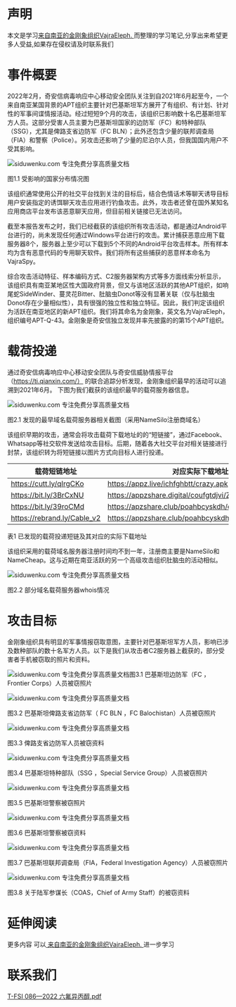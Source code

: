 # 声明 
本文是学习[来自南亚的金刚象组织VajraEleph. ](https://siduwenku.com/view/55038?f=new_2023)而整理的学习笔记,分享出来希望更多人受益,如果存在侵权请及时联系我们
  
  
# 事件概要  
  
2022年2月，奇安信病毒响应中心移动安全团队关注到自2021年6月起至今，一个来自南亚某国背景的APT组织主要针对巴基斯坦军方展开了有组织、有计划、针对性的军事间谍情报活动。经过短短9个月的攻击，该组织已影响数十名巴基斯坦军方人员。这部分受害人员主要为巴基斯坦国家的边防军（FC）和特种部队（SSG），尤其是俾路支省边防军（FC BLN）；此外还包含少量的联邦调查局（FIA）和警察（Police）。另攻击还影响了少量的尼泊尔人员，但我国国内用户不受其影响。  
  
![siduwenku.com 专注免费分享高质量文档](http://public.host.github5.com/media/401b8ccc77c6e375de6a4f8c219c2dbf.png)  
  
图1.1 受影响的国家分布情况图  
  
该组织通常使用公开的社交平台找到关注的目标后，结合色情话术等聊天诱导目标用户安装指定的诱饵聊天攻击应用进行钓鱼攻击。此外，攻击者还曾在国外某知名应用商店平台发布该恶意聊天应用，但目前相关链接已无法访问。  
  
截至本报告发布之时，我们已经截获的该组织所有攻击活动，都是通过Android平台进行的，尚未发现任何通过Windows平台进行的攻击。累计捕获恶意应用下载服务器8个，服务器上至少可以下载到5个不同的Android平台攻击样本。所有样本均为含有恶意代码的专用聊天软件。我们将所有这些捕获的恶意样本命名为VajraSpy。  
  
综合攻击活动特征、样本编码方式、C2服务器架构方式等多方面线索分析显示，该组织具有南亚某地区性大国政府背景，但又与该地区活跃的其他APT组织，如响尾蛇SideWinder、蔓灵花Bitter、肚脑虫Donot等没有显著关联（仅与肚脑虫Donot存在少量相似性），具有很强的独立性和独立特征。因此，我们判定该组织为活跃在南亚地区的新APT组织。我们将其命名为金刚象，英文名为VajraEleph，组织编号APT-Q-43。金刚象是奇安信独立发现并率先披露的的第15个APT组织。  
  
# 载荷投递  
  
通过奇安信病毒响应中心移动安全团队与奇安信威胁情报平台（https://ti.qianxin.com/） 的联合追踪分析发现，金刚象组织最早的活动可以追溯到2021年6月。 下图为我们截获的该组织最早的载荷服务器信息。  
  
![siduwenku.com 专注免费分享高质量文档](http://public.host.github5.com/media/cb9bb7fbd3974fcc97505adeaac2bb09.png)  
  
图2.1 发现的最早域名载荷服务器相关截图（采用NameSilo注册商域名）  
  
该组织早期的攻击，通常会将攻击载荷下载地址的的“短链接”，通过Facebook、Whatsapp等社交软件发送给攻击目标。后期，随着各大社交平台对相关链接进行封禁，该组织转为将短链接以图片方式向目标人进行投递。  
  
| **载荷短链地址**             | **对应实际下载地址**                                    |  
|-----------------------------|---------------------------------------------------------|  
| https://cutt.ly/qIrgCKo     | https://appz.live/ichfghbtt/crazy.apk                   |  
| https://bit.ly/3BrCxNU      | https://appzshare.digital/coufgtdjvi/ZongChat(Beta).apk |  
| https://bit.ly/39roCMd      | https://apzshare.club/poahbcyskdh/cable.apk             |  
| https://rebrand.ly/Cable_v2 | https://appzshare.club/poahbcyskdh/cable.apk            |  
  
表1 已发现的载荷投递短链及其对应的实际下载地址  
  
该组织采用的载荷域名服务器注册时间均不到一年，注册商主要是NameSilo和NameCheap。这与近期在南亚活跃的另一个高级攻击组织肚脑虫的活动相似。  
  
![siduwenku.com 专注免费分享高质量文档](http://public.host.github5.com/media/1830692eaf3cbe388e4c4840019acb05.png)  
  
图2.2 部分域名载荷服务器whois情况  
  
# 攻击目标  
  
金刚象组织具有明显的军事情报窃取意图，主要针对巴基斯坦军方人员，影响已涉及数种部队的数十名军方人员。以下是我们从攻击者C2服务器上截获的，部分受害者手机被窃取的照片和资料。  
  
![siduwenku.com 专注免费分享高质量文档](http://public.host.github5.com/media/99abd3ad1b7d060c6e4d83d9b3be7a88.png)图3.1 巴基斯坦边防军（FC ，Frontier Corps）人员被窃照片  
  
![siduwenku.com 专注免费分享高质量文档](http://public.host.github5.com/media/778362fb12dee24246384ffdd7de4417.jpeg)  
  
图3.2 巴基斯坦俾路支省边防军（ FC BLN ，FC Balochistan）人员被窃照片  
  
![siduwenku.com 专注免费分享高质量文档](http://public.host.github5.com/media/e04f482b73f2cafb105fa79113959ffd.png)  
  
图3.3 俾路支省边防军人员被窃资料  
  
![siduwenku.com 专注免费分享高质量文档](http://public.host.github5.com/media/21eb37b18e6022c2f969ae9f71fbfe60.jpeg)  
  
图3.4 巴基斯坦特种部队（SSG ，Special Service Group）人员被窃照片  
  
![siduwenku.com 专注免费分享高质量文档](http://public.host.github5.com/media/0970199930f450bb7a4b5075095cd7dc.jpeg)  
  
图3.5 巴基斯坦警察被窃照片  
  
![siduwenku.com 专注免费分享高质量文档](http://public.host.github5.com/media/82bed46601864fe42857cb2c1829f66a.png)  
  
图3.6 巴基斯坦警察被窃资料  
  
![siduwenku.com 专注免费分享高质量文档](http://public.host.github5.com/media/daf66b6541010f17f9b9c0eb1653d23b.png)  
  
图3.7 巴基斯坦联邦调查局（FIA，Federal Investigation Agency）人员被窃照片  
  
![siduwenku.com 专注免费分享高质量文档](http://public.host.github5.com/media/a8fa56bf9bf016ca93158f297363c322.png)  
  
图3.8 关于陆军参谋长（COAS，Chief of Army Staff）的被窃资料  
  

# 延伸阅读 
 更多内容 可以[ 来自南亚的金刚象组织VajraEleph. ](https://siduwenku.com/view/55038?f=2023)进一步学习

# 联系我们
[T-FSI 086—2022 六氟异丙醇.pdf](http://github5.com/view/58638?f=new)
